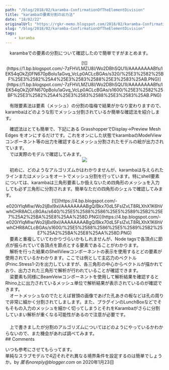 ```yaml
---
path: "/blog/2018/02/karamba-ConfirmationOfTheElementDivision"
title: "karambaの要素分割の出力法"
date: "18/02/22"
originalUrl: "https://rgkr-memo.blogspot.com/2018/02/karamba-ConfirmationOfTheElementDivision.html"
slug: "/blog/2018/02/karamba-ConfirmationOfTheElementDivision"
tags:
    - karamba
---
```

　karambaでの要素の分割について確認したので簡単ですがまとめます。  
<div class="separator" style="clear: both; text-align: center;">[![](https://1.bp.blogspot.com/-7zFHVLMZU8I/Wo2DBhSQU1I/AAAAAAAABfs/lEK54qOkZj0FN670pBoIu1aGvq_VcLp0ACLcBGAs/s320/%25E3%2582%25BF%25E3%2582%25A4%25E3%2583%2588%25E3%2583%25AB.PNG)](https://1.bp.blogspot.com/-7zFHVLMZU8I/Wo2DBhSQU1I/AAAAAAAABfs/lEK54qOkZj0FN670pBoIu1aGvq_VcLp0ACLcBGAs/s1600/%25E3%2582%25BF%25E3%2582%25A4%25E3%2583%2588%25E3%2583%25AB.PNG)</div>  

　有限要素法は要素（メッシュ）の分割の塩梅で結果がかなり変わりますので、karambaはどのような形でメッシュ分割されているか簡単な確認法を紹介します。<div>　確認法はとても簡単で、下記にある GrasshopperでDisplay→Preview Mesh Edges をオンにするだけです。これをオンにした状態でkarambaのModelViewコンポーネント等の出力を確認するとメッシュ分割されたモデルの絵が出力されています。</div><div>　では実際のモデルで確認してみます。</div><div class="separator" style="clear: both; text-align: center;">[![](https://1.bp.blogspot.com/-e4Y29hl_SF0/Wo2FEMnPzpI/AAAAAAAABf4/F3EEYPZru9sfJx8Rsj8pTbwxlN06vofKACLcBGAs/s640/%25E3%2583%25A1%25E3%2583%2583%25E3%2582%25B7%25E3%2583%25A5%25E7%25A2%25BA%25E8%25AA%258D%25E4%25BD%258D%25E7%25BD%25AE.PNG)](https://1.bp.blogspot.com/-e4Y29hl_SF0/Wo2FEMnPzpI/AAAAAAAABf4/F3EEYPZru9sfJx8Rsj8pTbwxlN06vofKACLcBGAs/s1600/%25E3%2583%25A1%25E3%2583%2583%25E3%2582%25B7%25E3%2583%25A5%25E7%25A2%25BA%25E8%25AA%258D%25E4%25BD%258D%25E7%25BD%25AE.PNG)</div><div>  
</div><div>　初めに、どのようなアルゴリズムかはわかりませんが、karambaは与えられたラインまたはメッシュをオートでメッシュ分割を行っています。特にshell要素については、karambaは三角形要素しか扱えないため四角形のメッシュを入力しても必ず三角形に分割されます。簡単なただの四角形のシェルで確認してみます。</div><div>  
</div><div class="separator" style="clear: both; text-align: center;">[![](https://4.bp.blogspot.com/-e020iYlqMIw/Wo2IjBxl9xI/AAAAAAAABgQ/Bkx70dL5FsIZvLT8RLXhX1K6hVwhCHR8ACLcBGAs/s640/%25E5%2588%2586%25E5%2589%25B2%25E7%25A2%25BA%25E8%25AA%258D.PNG)](https://4.bp.blogspot.com/-e020iYlqMIw/Wo2IjBxl9xI/AAAAAAAABgQ/Bkx70dL5FsIZvLT8RLXhX1K6hVwhCHR8ACLcBGAs/s1600/%25E5%2588%2586%25E5%2589%25B2%25E7%25A2%25BA%25E8%25AA%258D.PNG)</div><div class="separator" style="clear: both; text-align: center;"></div><div>  
</div><div>　要素と重複していてわかりづらいかもしれませんが、Node tagsで各頂点に節点が振られていて各頂点を節点とする要素であることがわかります。</div><div>　解析を行った結果のShellViewコンポーネントの表示を使用するとどの要素が使用されているかわかります。ここでは例として主応力のベクトル(Princ.Stress1-2)を出力していますが、各三角形の中心からベクトルが描かれており、出力された三角形で解析が行われていることが確認できます。</div><div>　梁要素も同様にBeamVeiwコンポーネントを使用して解析結果を確認するとRhino上に出力されているメッシュ単位で解析結果が表示されているのが確認できます。</div><div>　オートメッシュなのでたとえば冒頭の画像であげた孔あきの板などは孔の周りで非常に細かく分割されてしまします。また、プラグインのLunchBoxなどでそもそもの入力のメッシュを細かく切ってしまうとそれをKarambaがさらに分割していまい解析が重くなる可能性があるので注意が必要です。</div><div>　</div><div>　上で書きましたが分割のアルゴリズムについてはどのようにやっているかわからないので、また機会があれば調べてみます。</div>
## Comments

いつも参考にさせてもらってます。  
単純なスラブモデルで4辺それぞれ異なる境界条件を設定するのは簡単でしょうか。by _匿名noreply@blogger.com_ on 2020年1月23日
